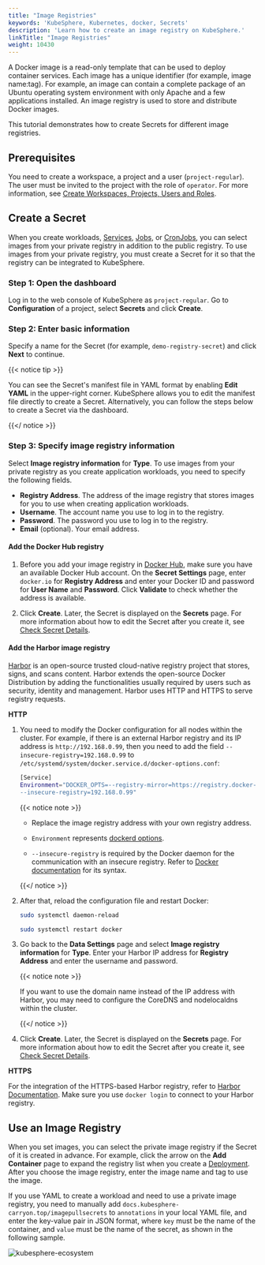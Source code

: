 ```yaml
---
title: "Image Registries"
keywords: 'KubeSphere, Kubernetes, docker, Secrets'
description: 'Learn how to create an image registry on KubeSphere.'
linkTitle: "Image Registries"
weight: 10430
---
```


A Docker image is a read-only template that can be used to deploy container services. Each image has a unique identifier (for example, image name:tag). For example, an image can contain a complete package of an Ubuntu operating system environment with only Apache and a few applications installed. An image registry is used to store and distribute Docker images.

This tutorial demonstrates how to create Secrets for different image registries.

## Prerequisites

You need to create a workspace, a project and a user (`project-regular`). The user must be invited to the project with the role of `operator`. For more information, see [Create Workspaces, Projects, Users and Roles](../../../quick-start/create-workspace-and-project/).

## Create a Secret

When you create workloads, [Services](../../../project-user-guide/application-workloads/services/), [Jobs](../../../project-user-guide/application-workloads/jobs/), or [CronJobs](../../../project-user-guide/application-workloads/cronjobs/), you can select images from your private registry in addition to the public registry. To use images from your private registry, you must create a Secret for it so that the registry can be integrated to KubeSphere.

### Step 1: Open the dashboard

Log in to the web console of KubeSphere as `project-regular`. Go to **Configuration** of a project, select **Secrets** and click **Create**.

### Step 2: Enter basic information

Specify a name for the Secret (for example, `demo-registry-secret`) and click **Next** to continue.

{{< notice tip >}}

You can see the Secret's manifest file in YAML format by enabling **Edit YAML** in the upper-right corner. KubeSphere allows you to edit the manifest file directly to create a Secret. Alternatively, you can follow the steps below to create a Secret via the dashboard.

{{</ notice >}} 

### Step 3: Specify image registry information

Select **Image registry information** for **Type**. To use images from your private registry as you create application workloads, you need to specify the following fields.

- **Registry Address**. The address of the image registry that stores images for you to use when creating application workloads.
- **Username**. The account name you use to log in to the registry.
- **Password**. The password you use to log in to the registry.
- **Email** (optional). Your email address.

#### Add the Docker Hub registry

1. Before you add your image registry in [Docker Hub](https://hub.docker.com/), make sure you have an available Docker Hub account. On the **Secret Settings** page, enter `docker.io` for **Registry Address** and enter your Docker ID and password for **User Name** and **Password**. Click **Validate** to check whether the address is available. 

2. Click **Create**. Later, the Secret is displayed on the **Secrets** page. For more information about how to edit the Secret after you create it, see [Check Secret Details](../../../project-user-guide/configuration/secrets/#check-secret-details).

#### Add the Harbor image registry

[Harbor](https://goharbor.io/) is an open-source trusted cloud-native registry project that stores, signs, and scans content. Harbor extends the open-source Docker Distribution by adding the functionalities usually required by users such as security, identity and management. Harbor uses HTTP and HTTPS to serve registry requests.

**HTTP**

1. You need to modify the Docker configuration for all nodes within the cluster. For example, if there is an external Harbor registry and its IP address is `http://192.168.0.99`, then you need to add the field `--insecure-registry=192.168.0.99` to `/etc/systemd/system/docker.service.d/docker-options.conf`:

   ```bash
   [Service]
   Environment="DOCKER_OPTS=--registry-mirror=https://registry.docker-cn.com --insecure-registry=10.233.0.0/18 --data-root=/var/lib/docker --log-opt max-size=50m --log-opt max-file=5 \
   --insecure-registry=192.168.0.99"
   ```

   {{< notice note >}} 

   - Replace the image registry address with your own registry address.

   - `Environment` represents [dockerd options](https://docs.docker.com/engine/reference/commandline/dockerd/).

   - `--insecure-registry` is required by the Docker daemon for the communication with an insecure registry. Refer to [Docker documentation](https://docs.docker.com/engine/reference/commandline/dockerd/#insecure-registries) for its syntax.

   {{</ notice >}}

2. After that, reload the configuration file and restart Docker:

   ```bash
   sudo systemctl daemon-reload
   ```

   ```bash
   sudo systemctl restart docker
   ```

3. Go back to the **Data Settings** page and select **Image registry information** for **Type**. Enter your Harbor IP address for **Registry Address** and enter the username and password.

   {{< notice note >}} 

   If you want to use the domain name instead of the IP address with Harbor, you may need to configure the CoreDNS and nodelocaldns within the cluster.

   {{</ notice >}} 
   
4. Click **Create**. Later, the Secret is displayed on the **Secrets** page. For more information about how to edit the Secret after you create it, see [Check Secret Details](../../../project-user-guide/configuration/secrets/#check-secret-details).

**HTTPS**

For the integration of the HTTPS-based Harbor registry, refer to [Harbor Documentation](https://goharbor.io/docs/1.10/install-config/configure-https/). Make sure you use `docker login` to connect to your Harbor registry.

## Use an Image Registry

When you set images, you can select the private image registry if the Secret of it is created in advance. For example, click the arrow on the **Add Container** page to expand the registry list when you create a [Deployment](../../../project-user-guide/application-workloads/deployments/). After you choose the image registry, enter the image name and tag to use the image.

If you use YAML to create a workload and need to use a private image registry, you need to manually add `docs.kubesphere-carryon.top/imagepullsecrets` to `annotations` in your local YAML file, and enter the key-value pair in JSON format, where `key` must be the name of the container, and `value` must be the name of the secret, as shown in the following sample.

![kubesphere-ecosystem](/images/docs/v3.x/project-user-guide/configurations/image-pull-secrets.png)